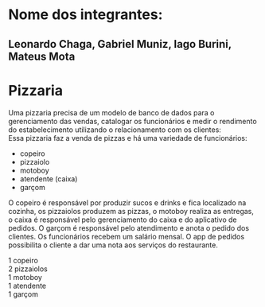 # Nome dos integrantes:
## Leonardo Chaga, Gabriel Muniz, Iago Burini, Mateus Mota


# Pizzaria
Uma pizzaria precisa de um modelo de banco de dados para o gerenciamento das vendas, catalogar os funcionários e medir o rendimento do estabelecimento utilizando o relacionamento com os clientes: <br>
Essa pizzaria faz a venda de pizzas e há uma variedade de funcionários:
- copeiro
- pizzaiolo
- motoboy
- atendente (caixa)
- garçom

O copeiro é responsável por produzir sucos e drinks e fica localizado na cozinha, os pizzaiolos produzem as pizzas, o motoboy realiza as entregas, o caixa é responsável pelo
gerenciamento do caixa e do aplicativo de pedidos. 
O garçom é responsável pelo atendimento e anota o pedido dos clientes.
Os funcionários recebem um salário mensal.
O app de pedidos possibilita o cliente a dar uma nota aos serviços do restaurante.

1 copeiro <br>
2 pizzaiolos <br>
1 motoboy <br>
1 atendente <br>
1 garçom <br>

